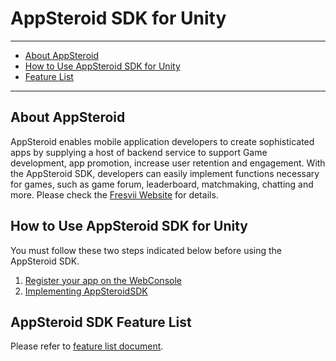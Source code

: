 # AppSteroid SDK for Unity

----------

- [About AppSteroid](#AboutAppSteroid)
- [How to Use AppSteroid SDK for Unity](#HowToUse)
- [Feature List](#Features)

---

## <a name="AboutAppSteroid">About AppSteroid</a>
AppSteroid enables mobile application developers to create sophisticated apps by supplying a host of backend service to support Game development, app promotion, increase user retention and engagement.  With the AppSteroid SDK, developers can easily implement functions necessary for games, such as game forum, leaderboard, matchmaking, chatting and more.
Please check the [Fresvii Website](https://fresvii.com/features/social) for details.

## <a name="HowToUse">How to Use AppSteroid SDK for Unity</a>
You must follow these two steps indicated below before using the AppSteroid SDK.

1. [Register your app on the WebConsole](AppRegistrationOnWebConsole.md)
2. [Implementing AppSteroidSDK](GettingStarted.md)

## <a name="Features">AppSteroid SDK Feature List</a>
Please refer to [feature list document](FeatureList.md).




